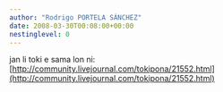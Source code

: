 ```yaml
---
author: "Rodrigo PORTELA SÁNCHEZ"
date: 2008-03-30T00:08:00+00:00
nestinglevel: 0
---
```

jan li toki e sama lon ni:[http://community.livejournal.com/tokipona/21552.html](http://community.livejournal.com/tokipona/21552.html)